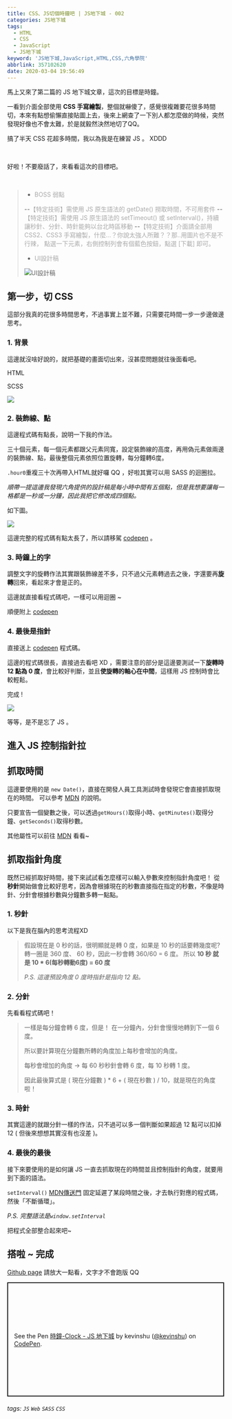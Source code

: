 ```yaml
---
title: CSS、JS切個時鐘吧 | JS地下城 - 002
categories: JS地下城
tags:
  - HTML
  - CSS
  - JavaScript
  - JS地下城
keyword: 'JS地下城,JavaScript,HTML,CSS,六角學院'
abbrlink: 357102620
date: 2020-03-04 19:56:49
---
```

馬上又來了第二篇的 JS 地下城文章，這次的目標是時鐘。

一看到介面全部使用 **CSS 手寫繪製**，整個就嚇傻了，感覺很複雜要花很多時間切，本來有點想偷懶直接貼圖上去，後來上網查了一下別人都怎麼做的時候，突然發現好像也不會太難，於是就毅然決然地切了QQ。

搞了半天 CSS 花超多時間，我以為我是在練習 JS 。 XDDD

<br>

好啦！不要廢話了，來看看這次的目標吧。

<br>

> * <font color="#aaa">BOSS 弱點</font>
> 
>--<font color="#aaa">【特定技術】需使用 JS 原生語法的 getDate() 撈取時間，不可用套件</font>
>--<font color="#aaa">【特定技術】需使用 JS 原生語法的 setTimeout() 或 setInterval()，持續讓秒針、分針、時針能夠以台北時區移動</font>
>--<font color="#aaa">【特定技術】介面請全部用 CSS2、CSS3 手寫繪製，什麼...？你說太強人所難？？那..用圖片也不是不行辣， 點選一下元素，右側控制列會有個藍色按鈕，點選 [下載] 即可。</font>
> 
> * <font color="#aaa">UI設計稿</font>
> 
> ![UI設計稿](https://i.imgur.com/Iqz3edI.png)

<!-- more -->

## 第一步，切 CSS

這部分我真的花很多時間思考，不過事實上並不難，只需要花時間一步一步邊做邊思考。

### 1. 背景

這邊就沒啥好說的，就把基礎的畫面切出來，沒甚麼問題就往後面看吧。

HTML
<script src="https://gist.github.com/kevinshu1995/de26bfce5c11fa4b7214cd76f920fbd9.js?file=clock-01.html"></script>

SCSS

<script src="https://gist.github.com/kevinshu1995/de26bfce5c11fa4b7214cd76f920fbd9.js?file=clock-01.scss"></script>

![](https://i.imgur.com/NzAezBU.png)

### 2. 裝飾線、點

這邊程式碼有點長，說明一下我的作法。

三十個元素，每一個元素都跟父元素同寬，設定裝飾線的高度，再用偽元素做兩邊的裝飾線、點，最後整個元素依照位置旋轉，每分鐘轉6度。

`.hour0`重複三十次再帶入HTML就好囉 QQ ，好啦其實可以用 SASS 的迴圈拉。

<script src="https://gist.github.com/kevinshu1995/de26bfce5c11fa4b7214cd76f920fbd9.js?file=clock-02.scss"></script>

*順帶一提這邊我發現六角提供的設計稿是每小時中間有五個點，但是我想要讓每一格都是一秒或一分鐘，因此我把它修改成四個點。*

如下圖。

![](https://i.imgur.com/yhDI8EJ.png)

這邊完整的程式碼有點太長了，所以請移駕 [codepen](https://codepen.io/kevinshu/pen/XWbjvOg) 。

### 3. 時鐘上的字

調整文字的旋轉作法其實跟裝飾線差不多，只不過父元素轉過去之後，字還要再**旋轉**回來，看起來才會是正的。

這邊就直接看程式碼吧，一樣可以用迴圈 ~

順便附上 [codepen](https://codepen.io/kevinshu/pen/LYVbyYr) 

<script src="https://gist.github.com/kevinshu1995/de26bfce5c11fa4b7214cd76f920fbd9.js?file=clock-03.scss"></script>

### 4. 最後是指針

直接送上 [codepen](https://codepen.io/kevinshu/pen/RwPojOg) 程式碼。

這邊的程式碼很長，直接過去看吧 XD ，需要注意的部分是這邊要測試一下**旋轉時 12 點為 0 度**，會比較好判斷，並且**使旋轉的軸心在中間**，這樣用 JS 控制時會比較輕鬆。

完成 ! 

![](https://i.imgur.com/9gGrg7B.png)

等等，是不是忘了 JS 。

## 進入 JS 控制指針拉

## 抓取時間

這邊要使用的是 `new Date()`，直接在開發人員工具測試時會發現它會直接抓取現在的時間。
可以參考 [MDN](https://developer.mozilla.org/zh-TW/docs/Web/JavaScript/Reference/Global_Objects/Date) 的說明。

只要宣告一個變數之後，可以透過`getHours()`取得小時、`getMinutes()`取得分鐘、`getSeconds()`取得秒數。

<script src="https://gist.github.com/kevinshu1995/de26bfce5c11fa4b7214cd76f920fbd9.js?file=clock-01.js"></script>

其他屬性可以前往 [MDN](https://developer.mozilla.org/zh-TW/docs/Web/JavaScript/Reference/Global_Objects/Date#JavaScript_Date_%E7%89%A9%E4%BB%B6%E5%AF%A6%E9%AB%94) 看看~

## 抓取指針角度

既然已經抓取好時間，接下來試試看怎麼樣可以輸入參數來控制指針角度吧！
從**秒針**開始做會比較好思考，因為會根據現在的秒數直接指在指定的秒數，不像是時針、分針會根據秒數與分鐘數多轉一點點。

### 1. 秒針

以下是我在腦內的思考流程XD

> 假設現在是 0 秒的話，很明顯就是轉 0 度，如果是 10 秒的話要轉幾度呢?
> 轉一圈是 360 度、 60 秒，因此一秒會轉 360/60 = 6 度。
> 所以 **10 秒 就是 10 * 6(每秒轉動6度) = 60 度**
>
> *P.S. 這邊預設角度 0 度時指針是指向 12 點。*

<script src="https://gist.github.com/kevinshu1995/de26bfce5c11fa4b7214cd76f920fbd9.js?file=clock-02.js"></script>

### 2. 分針

先看看程式碼吧！
<script src="https://gist.github.com/kevinshu1995/de26bfce5c11fa4b7214cd76f920fbd9.js?file=clock-03.js"></script>

> 一樣是每分鐘會轉 6 度，但是！
> 在一分鐘內，分針會慢慢地轉到下一個 6 度。
> 
> 所以要計算現在分鐘數所轉的角度加上每秒會增加的角度。
> 
> 每秒會增加的角度 ->
> 每 60 秒秒針會轉 6 度，每 10 秒轉 1 度。
> 
> 因此最後算式是 ( 現在分鐘數 ) * 6 + ( 現在秒數 ) / 10，就是現在的角度啦！

### 3. 時針

其實這邊的就跟分針一樣的作法，只不過可以多一個判斷如果超過 12 點可以扣掉 12 ( 但後來想想其實沒有也沒差 )。

<script src="https://gist.github.com/kevinshu1995/de26bfce5c11fa4b7214cd76f920fbd9.js?file=clock-04.js"></script>

### 4. 最後的最後

接下來要使用的是如何讓 JS 一直去抓取現在的時間並且控制指針的角度，就要用到下面的語法。

`setInterval()` [MDN傳送門](https://developer.mozilla.org/zh-CN/docs/Web/API/Window/setInterval)
固定延遲了某段時間之後，才去執行對應的程式碼，然後「不斷循環」。

*P.S. 完整語法是`window.setInterval`*

把程式全部整合起來吧~

<script src="https://gist.github.com/kevinshu1995/de26bfce5c11fa4b7214cd76f920fbd9.js?file=clock-05.js"></script>

## 搭啦 ~ 完成

[Github page](https://kevinshu1995.github.io/hex-js-002-clock/) 請放大一點看，文字才不會跑版 QQ

<p class="codepen" data-height="500" data-theme-id="default" data-default-tab="js,result" data-user="kevinshu" data-slug-hash="OJVRNRM" style="height: 265px; box-sizing: border-box; display: flex; align-items: center; justify-content: center; border: 2px solid; margin: 1em 0; padding: 1em;" data-pen-title="時鐘-Clock - JS 地下城">
  <span>See the Pen <a href="https://codepen.io/kevinshu/pen/OJVRNRM">
  時鐘-Clock - JS 地下城</a> by kevinshu (<a href="https://codepen.io/kevinshu">@kevinshu</a>)
  on <a href="https://codepen.io">CodePen</a>.</span>
</p>
<script async src="https://static.codepen.io/assets/embed/ei.js"></script>

###### tags: `JS` `Web` `SASS` `CSS`
